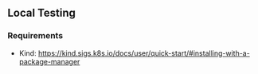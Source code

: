 
## Local Testing

### Requirements

+ Kind: https://kind.sigs.k8s.io/docs/user/quick-start/#installing-with-a-package-manager